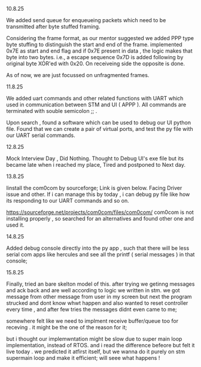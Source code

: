 10.8.25


We added send queue for enqueueing packets which need to  be transmitted after byte stuffed framing.

Considering the frame format, as our mentor suggested we added PPP type byte stuffing to distinguish the start and end of the frame. 
implemented 0x7E as start and end flag and if 0x7E present in data , the logic makes that byte into two bytes. 
i.e., a escape sequence 0x7D is added following by original byte XOR'ed with 0x20. 
On receiveing side the opposite is done.

As of now, we are just focussed on unfragmented frames.

11.8.25


We added uart commands and other related functions with UART which used in communication between STM and UI ( APPP ).
All commands are terminated with souble semicolon ;; . 

Upon search , found a software which can be used to debug our UI python file. Found that we can create a pair of virtual ports,  and test the py file with our UART serial commands.

12.8.25

Mock Interview Day , Did Nothing. 
Thought to Debug UI's exe file but its became late when i reached my place, Tired and postponed to Next day.

13.8.25 

Iinstall the com0com by sourceforge; Link is given below.
Facing Driver issue and other. If i can manage this by today , i can debug py file like how its responding to our UART commands and so on.

https://sourceforge.net/projects/com0com/files/com0com/
com0com is not installing properly , so searched for an alternatives and found other one and used it.

14.8.25

Added debug console directly into the py app , such that there will be less serial com apps like hercules and see all the printf ( serial messages ) in that console;

15.8.25

Finally, tried an bare skelton model of this. 
after trying we getinng messages and ack back and are well according to logic we written in stm.
we got message from other message from user in my screen but next the program strucked and dont know whwt happen and also wanted to reset controller every time , and after few tries the messages didnt even came to me;
 
somewhere felt like we need to implment receive buffer/queue too for receving . it might be the one of the reason for it;

but i thought our implemwntation might be slow due to super main loop implementation, instead of RTOS. and i read the difference befeore but felt it live today .
we predicted it atfirst itself, but we wanna do it purely on stm supermain loop and make it efficient; will seee what happens !

